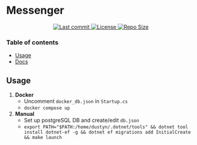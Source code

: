 # Messenger 

<div align="center"><p>
    <a href="https://github.com/Messenger-UTM-Project/Echo/pulse">
      <img alt="Last commit" src="https://img.shields.io/github/last-commit/Messenger-UTM-Project/Echo?style=for-the-badge&logo=starship&color=8bd5ca&logoColor=D9E0EE&labelColor=302D41"/>
    </a>
    <a href="https://github.com/Messenger-UTM-Project/Echo/blob/main/LICENSE">
      <img alt="License" src="https://img.shields.io/github/license/Messenger-UTM-Project/Echo?style=for-the-badge&logo=starship&color=ee999f&logoColor=D9E0EE&labelColor=302D41" />
    </a>
    <a href="https://github.com/Messenger-UTM-Project/Echo">
      <img alt="Repo Size" src="https://img.shields.io/github/repo-size/Messenger-UTM-Project/Echo?color=%23DDB6F2&label=SIZE&logo=codesandbox&style=for-the-badge&logoColor=D9E0EE&labelColor=302D41" />
    </a>
</p></div>

### Table of contents
- [Usage](#usage)
- [Docs](https://github.com/Messenger-UTM-Project/Docs)

## Usage
1. **Docker**
    - Uncomment `docker_db.json` in `Startup.cs`
    - `docker compose up`
2. **Manual**
    - Set up postgreSQL DB and create/edit `db.json`
    - `export PATH="$PATH:/home/dustyn/.dotnet/tools" && dotnet tool install dotnet-ef -g && dotnet ef migrations add InitialCreate && make launch`
